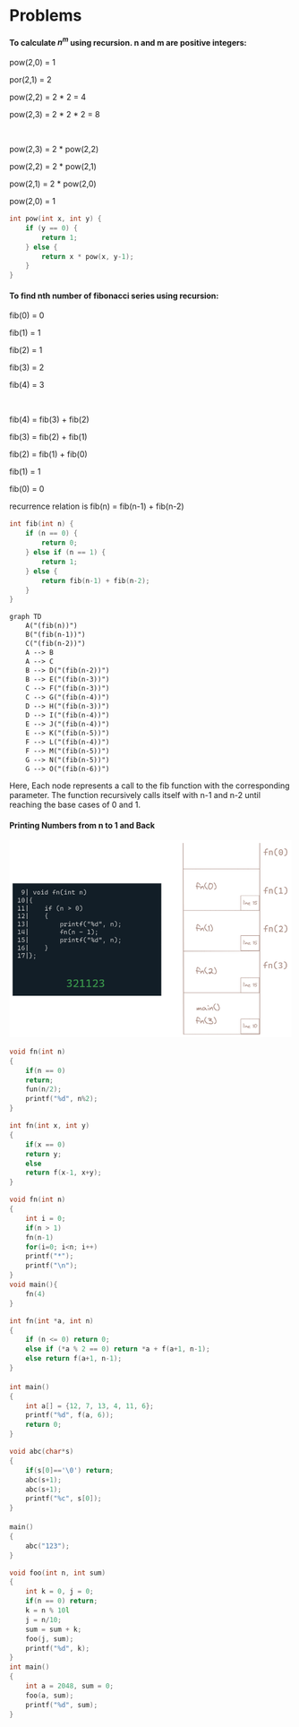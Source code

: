 # Problems

#### To calculate $n^m$ using recursion. n and m are positive integers:

pow(2,0) = 1

por(2,1) = 2

pow(2,2) = 2 * 2 = 4

pow(2,3) = 2 * 2 * 2 = 8

<br>

pow(2,3) = 2 * pow(2,2)

pow(2,2) = 2 * pow(2,1)

pow(2,1) = 2 * pow(2,0)

pow(2,0) = 1

```c
int pow(int x, int y) {
    if (y == 0) {
        return 1;
    } else {
        return x * pow(x, y-1);
    }
}
```

#### To find nth number of fibonacci series using recursion:

fib(0) = 0

fib(1) = 1

fib(2) = 1

fib(3) = 2

fib(4) = 3

<br>

fib(4) = fib(3) + fib(2)

fib(3) = fib(2) + fib(1)

fib(2) = fib(1) + fib(0)

fib(1) = 1

fib(0) = 0

recurrence relation is fib(n) = fib(n-1) + fib(n-2)

```c
int fib(int n) {
    if (n == 0) {
        return 0;
    } else if (n == 1) {
        return 1;
    } else {
        return fib(n-1) + fib(n-2);
    }
}
```

```mermaid
graph TD
    A("(fib(n))")
    B("(fib(n-1))")
    C("(fib(n-2))")
    A --> B
    A --> C
    B --> D("(fib(n-2))")
    B --> E("(fib(n-3))")
    C --> F("(fib(n-3))")
    C --> G("(fib(n-4))")
    D --> H("(fib(n-3))")
    D --> I("(fib(n-4))")
    E --> J("(fib(n-4))")
    E --> K("(fib(n-5))")
    F --> L("(fib(n-4))")
    F --> M("(fib(n-5))")
    G --> N("(fib(n-5))")
    G --> O("(fib(n-6))")
```

Here, Each node represents a call to the fib function with the corresponding parameter. The function recursively calls itself with n-1 and n-2 until reaching the base cases of 0 and 1.

#### Printing Numbers from n to 1 and Back

![printing number from n to 1](img1.png)




```C
void fn(int n)
{
    if(n == 0)
    return;
    fun(n/2);
    printf("%d", n%2);
}
```

```C
int fn(int x, int y)
{
    if(x == 0)
    return y;
    else
    return f(x-1, x+y);
}
```

```C
void fn(int n)
{
    int i = 0;
    if(n > 1)
    fn(n-1)
    for(i=0; i<n; i++)
    printf("*");
    printf("\n");
}
void main(){
    fn(4)
}
```

```C
int fn(int *a, int n)
{
    if (n <= 0) return 0;
    else if (*a % 2 == 0) return *a + f(a+1, n-1);
    else return f(a+1, n-1);    
}

int main()
{
    int a[] = {12, 7, 13, 4, 11, 6};
    printf("%d", f(a, 6));
    return 0;
}
```

```C
void abc(char*s)
{
    if(s[0]=='\0') return;
    abc(s+1);
    abc(s+1);
    printf("%c", s[0]);
}

main()
{
    abc("123");
}
```

```C
void foo(int n, int sum)
{
    int k = 0, j = 0;
    if(n == 0) return;
    k = n % 10l
    j = n/10;
    sum = sum + k;
    foo(j, sum);
    printf("%d", k);
}
int main()
{
    int a = 2048, sum = 0;
    foo(a, sum);
    printf("%d", sum);
}
```